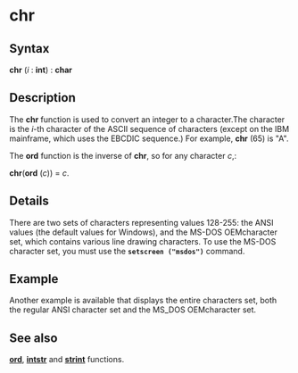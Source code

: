 
# chr

## Syntax
**chr** (_i_ : **int**) : **char**

## Description
The **chr** function is used to convert an integer to a character.The character is the _i_-th character of the ASCII sequence of characters (except on the IBM mainframe, which uses the EBCDIC sequence.)  For example, **chr** (65) is "A".

The **ord** function is the inverse of **chr**, so for any character _c_,:


**chr**(**ord** (_c_)) = _c_.  



## Details
There are two sets of characters representing values 128-255: the ANSI values (the default values for Windows), and the MS-DOS OEMcharacter set, which contains various line drawing characters. To use the MS-DOS character set, you must use the **`setscreen ("msdos")`** command.


## Example
Another example is available that displays the entire characters set, both the regular ANSI character set and the MS_DOS OEMcharacter set.




## See also
**[ord](ord.html)**, **[intstr](intstr.html)** and **[strint](strint.html)** functions.

